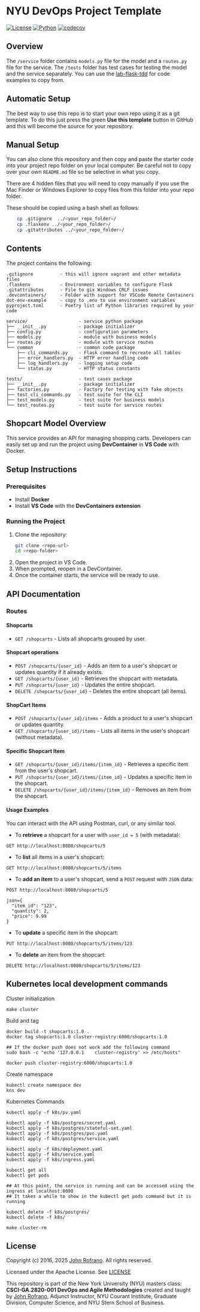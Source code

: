 # NYU DevOps Project Template

[![License](https://img.shields.io/badge/License-Apache_2.0-blue.svg)](https://opensource.org/licenses/Apache-2.0)
[![Python](https://img.shields.io/badge/Language-Python-blue.svg)](https://python.org/)
[![codecov](https://codecov.io/gh/CSCI-GA-2820-SP25-003/shopcarts/graph/badge.svg?token=F7RHYXIWMA)](https://codecov.io/gh/CSCI-GA-2820-SP25-003/shopcarts)

## Overview

The `/service` folder contains `models.py` file for the model and a `routes.py` file for the service. The `/tests` folder has test cases for testing the model and the service separately. You can use the [lab-flask-tdd](https://github.com/nyu-devops/lab-flask-tdd) for code examples to copy from.

## Automatic Setup

The best way to use this repo is to start your own repo using it as a git template. To do this just press the green **Use this template** button in GitHub and this will become the source for your repository.

## Manual Setup

You can also clone this repository and then copy and paste the starter code into your project repo folder on your local computer. Be careful not to copy over your own `README.md` file so be selective in what you copy.

There are 4 hidden files that you will need to copy manually if you use the Mac Finder or Windows Explorer to copy files from this folder into your repo folder.

These should be copied using a bash shell as follows:

```bash
    cp .gitignore  ../<your_repo_folder>/
    cp .flaskenv ../<your_repo_folder>/
    cp .gitattributes ../<your_repo_folder>/
```

## Contents

The project contains the following:

```text
.gitignore          - this will ignore vagrant and other metadata files
.flaskenv           - Environment variables to configure Flask
.gitattributes      - File to gix Windows CRLF issues
.devcontainers/     - Folder with support for VSCode Remote Containers
dot-env-example     - copy to .env to use environment variables
pyproject.toml      - Poetry list of Python libraries required by your code

service/                   - service python package
├── __init__.py            - package initializer
├── config.py              - configuration parameters
├── models.py              - module with business models
├── routes.py              - module with service routes
└── common                 - common code package
    ├── cli_commands.py    - Flask command to recreate all tables
    ├── error_handlers.py  - HTTP error handling code
    ├── log_handlers.py    - logging setup code
    └── status.py          - HTTP status constants

tests/                     - test cases package
├── __init__.py            - package initializer
├── factories.py           - Factory for testing with fake objects
├── test_cli_commands.py   - test suite for the CLI
├── test_models.py         - test suite for business models
└── test_routes.py         - test suite for service routes
```

## Shopcart Model Overview

This service provides an API for managing shopping carts. Developers can easily set up and run the project using **DevContainer** in **VS Code** with Docker.

## Setup Instructions

### Prerequisites
- Install **Docker**
- Install **VS Code** with the **DevContainers extension**

### Running the Project
1. Clone the repository:
   ```sh
   git clone <repo-url>
   cd <repo-folder>
2. Open the project in VS Code.
3. When prompted, reopen in a DevContainer.
4. Once the container starts, the service will be ready to use.

## API Documentation

### Routes

#### Shopcarts
- `GET /shopcarts` - Lists all shopcarts grouped by user.

#### Shopcart operations

- `POST /shopcarts/{user_id}` - Adds an item to a user's shopcart or updates quantity if it already exists.
- `GET /shopcarts/{user_id}` - Retrieves the shopcart with metadata.
- `PUT /shopcarts/{user_id}` - Updates the entire shopcart.
- `DELETE /shopcarts/{user_id}` - Deletes the entire shopcart (all items).

#### ShopCart Items

- `POST /shopcarts/{user_id}/items` - Adds a product to a user's shopcart or updates quantity.
- `GET /shopcarts/{user_id}/items` - Lists all items in the user's shopcart (without metadata).

#### Specific Shopcart Item

- `GET /shopcarts/{user_id}/items/{item_id}` - Retrieves a specific item from the user's shopcart.
- `PUT /shopcarts/{user_id}/items/{item_id}` - Updates a specific item in the shopcart.
- `DELETE /shopcarts/{user_id}/items/{item_id}` - Removes an item from the shopcart.

#### Usage Examples

You can interact with the API using Postman, curl, or any similar tool.

- To **retrieve** a shopcart for a user with `user_id = 5` (with metadata):

```GET http://localhost:8080/shopcarts/5```

- To **list** all items in a user's shopcart:

```GET http://localhost:8080/shopcarts/5/items```

- To **add an item** to a user's shopcart, send a `POST` request with `JSON` data:
 
```POST http://localhost:8080/shopcarts/5```

```
json={
  "item_id": "123",
  "quantity": 2,
  "price": 9.99
}
```

- To **update** a specific item in the shopcart:

```PUT http://localhost:8080/shopcarts/5/items/123```

- To **delete** an item from the shopcart:

```DELETE http://localhost:8080/shopcarts/5/items/123```


## Kubernetes local development commands

Cluster initialization
```
make cluster
```

Build and tag
```
docker build -t shopcarts:1.0 .
docker tag shopcarts:1.0 cluster-registry:6000/shopcarts:1.0

## If the docker push does not work add the following command
sudo bash -c "echo '127.0.0.1    cluster-registry' >> /etc/hosts"

docker push cluster-registry:6000/shopcarts:1.0
```

Create namespace
```
kubectl create namespace dev
kns dev
```

Kubernetes Commands
```
kubectl apply -f k8s/pv.yaml

kubectl apply -f k8s/postgres/secret.yaml
kubectl apply -f k8s/postgres/stateful-set.yaml
kubectl apply -f k8s/postgres/pvc.yaml
kubectl apply -f k8s/postgres/service.yaml

kubectl apply -f k8s/deployment.yaml
kubectl apply -f k8s/service.yaml
kubectl apply -f k8s/ingress.yaml

kubectl get all
kubectl get pods

## At this point, the service is running and can be accessed using the ingress at localhost:8080
## It takes a while to show in the kubectl get pods command but it is running

kubectl delete -f k8s/postgres/
kubectl delete -f k8s/

make cluster-rm
```

## License

Copyright (c) 2016, 2025 [John Rofrano](https://www.linkedin.com/in/JohnRofrano/). All rights reserved.

Licensed under the Apache License. See [LICENSE](LICENSE)

This repository is part of the New York University (NYU) masters class: **CSCI-GA.2820-001 DevOps and Agile Methodologies** created and taught by [John Rofrano](https://cs.nyu.edu/~rofrano/), Adjunct Instructor, NYU Courant Institute, Graduate Division, Computer Science, and NYU Stern School of Business.

